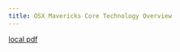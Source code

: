 ```yaml
---
title: OSX Mavericks Core Technology Overview
---
```


[local pdf](../../../pdfs/OSX_Mavericks_Core_Technology_Overview.pdf)
